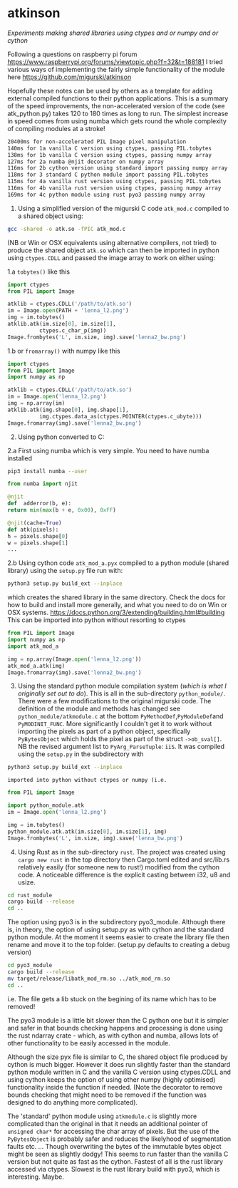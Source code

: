 # atkinson
*Experiments making shared libraries using ctypes and or numpy and or cython*

Following a questions on raspberry pi forum https://www.raspberrypi.org/forums/viewtopic.php?f=32&t=188181
I tried various ways of implementing the fairly simple functionality of the module here
https://github.com/migurski/atkinson

Hopefully these notes can be used by others as a template for adding external compiled
functions to their python applications. This is a summary of the speed improvements, the
non-accelerated version of the code (see atk_python.py) takes 120 to 180 times as long to
run. The simplest increase in speed comes from using numba which gets round the whole
complexity of compiling modules at a stroke!


``` bash
20400ms for non-accelerated PIL Image pixel manipulation 
140ms for 1a vanilla C version using ctypes, passing PIL.tobytes
138ms for 1b vanilla C version using ctypes, passing numpy array
127ms for 2a numba @njit decorator on numpy array
116ms for 2b cython version using standard import passing numpy array
118ms for 3 standard C python module import passing PIL.tobytes
115ms for 4a vanilla rust version using ctypes, passing PIL.tobytes
116ms for 4b vanilla rust version using ctypes, passing numpy array
169ms for 4c python module using rust pyo3 passing numpy array
```

1. Using a simplified version of the migurski C code `atk_mod.c` compiled
to a shared object using:

  ``` bash
  gcc -shared -o atk.so -fPIC atk_mod.c
  ```

  (NB or Win or OSX equivalents using alternative compilers, not tried) to 
  produce the shared object `atk.so` which can then be imported in python 
  using `ctypes.CDLL` and passed the image array to work on either using:

  1.a  `tobytes()` like this
    
  ``` python
  import ctypes
  from PIL import Image

  atklib = ctypes.CDLL('/path/to/atk.so')
  im = Image.open(PATH + 'lenna_l2.png')
  img = im.tobytes()
  atklib.atk(im.size[0], im.size[1], 
            ctypes.c_char_p(img))
  Image.frombytes('L', im.size, img).save('lenna2_bw.png')
  ```

  1.b or `fromarray()` with numpy like this

  ``` python
  import ctypes
  from PIL import Image
  import numpy as np

  atklib = ctypes.CDLL('/path/to/atk.so')
  im = Image.open('lenna_l2.png')
  img = np.array(im)
  atklib.atk(img.shape[0], img.shape[1], 
            img.ctypes.data_as(ctypes.POINTER(ctypes.c_ubyte)))
  Image.fromarray(img).save('lenna2_bw.png')
  ```

2. Using python converted to C:

  2.a First using numba which is very simple. You need to have numba
  installed
  

  ``` bash
  pip3 install numba --user
  ```

  ``` python
  from numba import njit

  @njit
  def  adderror(b, e):
  return min(max(b + e, 0x00), 0xFF) 

  @njit(cache=True)
  def atk(pixels):
  h = pixels.shape[0]
  w = pixels.shape[1]
  ...
  ```

  2.b Using cython code `atk_mod_a.pyx` compiled to a python module (shared 
  library) using the `setup.py` file run with:

  ``` bash
  python3 setup.py build_ext --inplace
  ```

  which creates the shared library in the same directory. Check the docs
  for how to build and install more generally, and what you need to do
  on Win or OSX systems.
  https://docs.python.org/3/extending/building.html#building
  This can be imported into python without resorting to ctypes

  ``` python
  from PIL import Image
  import numpy as np
  import atk_mod_a

  img = np.array(Image.open('lenna_l2.png'))
  atk_mod_a.atk(img)
  Image.fromarray(img).save('lenna2_bw.png')
  ```

3. Using the standard python module compilation system (*which is what I
originally set out to do*). This is all in the sub-directory `python_module/`. 
There were a few modifications to the original migurski code. The definition 
of the module and methods has changed see `python_module/atkmodule.c`
at the bottom `PyMethodDef`,`PyModuleDef`and `PyMODINIT_FUNC`. More
significantly I couldn't get it to work without importing the
pixels as part of a python object, specifically `PyBytesObject`
which holds the pixel as part of the struct `->ob_sval[]`. NB the revised
argument list to `PyArg_ParseTuple`: `iiS`. It was compiled
using the `setup.py` in the subdirectory with

  ``` bash
  python3 setup.py build_ext --inplace
  ```

    imported into python without ctypes or numpy (i.e. 

  ``` python
  from PIL import Image

  import python_module.atk
  im = Image.open('lenna_l2.png')

  img = im.tobytes()
  python_module.atk.atk(im.size[0], im.size[1], img)
  Image.frombytes('L', im.size, img).save('lenna_bw.png')
  ```

4. Using Rust as in the sub-directory `rust`. The project was created using
`cargo new rust` in the top directory then Cargo.toml edited and src/lib.rs
relatively easily (for someone new to rust!) modified from the cython code.
A noticeable difference is the explicit casting between i32, u8 and usize.

  ``` bash
  cd rust_module
  cargo build --release
  cd ..
  ```

  The option using pyo3 is in the subdirectory pyo3_module. Although there is,
  in theory, the option of using setup.py as with cython and the standard python
  module. At the moment it seems easier to create the library file then rename and
  move it to the top folder. (setup.py defaults to creating a debug version)

  ``` bash
  cd pyo3_module
  cargo build --release
  mv target/release/libatk_mod_rm.so ../atk_mod_rm.so
  cd ..
  ```

  i.e. The file gets a lib stuck on the begining of its name which has to be
  removed!
  
  The pyo3 module is a little bit slower than the C python one but it is simpler
  and safer in that bounds checking happens and processing is done using the
  rust ndarray crate - which, as with cython and numba, allows lots of other
  functionality to be easily accessed in the module.

Although the size pyx file is similar to C, the shared object file produced by 
cython is much bigger. However it does run slightly faster than the standard
python module written in C and the vanilla C version using ctypes.CDLL
and using cython keeps the option of using other numpy (highly 
optimised) functionality inside the function if needed. (Note the decorator 
to remove bounds checking that might need to be removed if the function 
was designed to do anything more complicated).

The 'standard' python module using `atkmodule.c` is slightly more complicated
than the original in that it needs an additional pointer of `unsigned char*`
for accessing the char array of pixels. But the use of the `PyBytesObject`
is probably safer and reduces the likelyhood of segmentation faults etc.
... Though overwriting the bytes of the immutable bytes object might be
seen as slightly dodgy! This seems to run faster than the vanilla C version
but not quite as fast as the cython. Fastest of all is the rust library
accessed via ctypes. Slowest is the rust library build with pyo3, which is interesting.
Maybe.